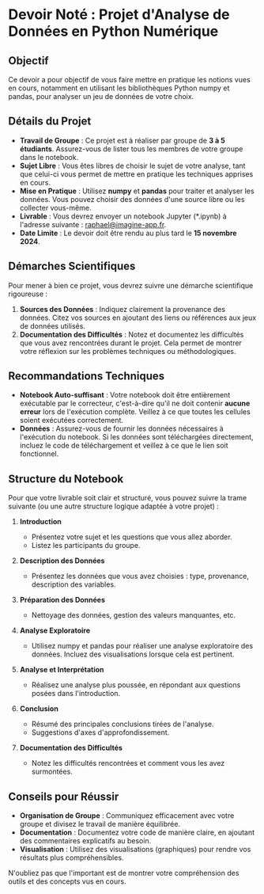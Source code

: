 # Devoir Noté : Projet d'Analyse de Données en Python Numérique

## Objectif

Ce devoir a pour objectif de vous faire mettre en pratique les notions vues en cours, notamment en utilisant les bibliothèques Python numpy et pandas, pour analyser un jeu de données de votre choix.

## Détails du Projet

- **Travail de Groupe** : Ce projet est à réaliser par groupe de **3 à 5 étudiants**. Assurez-vous de lister tous les membres de votre groupe dans le notebook.
- **Sujet Libre** : Vous êtes libres de choisir le sujet de votre analyse, tant que celui-ci vous permet de mettre en pratique les techniques apprises en cours.
- **Mise en Pratique** : Utilisez **numpy** et **pandas** pour traiter et analyser les données. Vous pouvez choisir des données d'une source libre ou les collecter vous-même.
- **Livrable** : Vous devrez envoyer un notebook Jupyter (\*.ipynb) à l'adresse suivante : [raphael@imagine-app.fr](mailto\:raphael@imagine-app.fr).
- **Date Limite** : Le devoir doit être rendu au plus tard le **15 novembre 2024**.

## Démarches Scientifiques

Pour mener à bien ce projet, vous devrez suivre une démarche scientifique rigoureuse :

1. **Sources des Données** : Indiquez clairement la provenance des données. Citez vos sources en ajoutant des liens ou références aux jeux de données utilisés.
2. **Documentation des Difficultés** : Notez et documentez les difficultés que vous avez rencontrées durant le projet. Cela permet de montrer votre réflexion sur les problèmes techniques ou méthodologiques.

## Recommandations Techniques

- **Notebook Auto-suffisant** : Votre notebook doit être entièrement exécutable par le correcteur, c'est-à-dire qu'il ne doit contenir **aucune erreur** lors de l'exécution complète. Veillez à ce que toutes les cellules soient exécutées correctement.
- **Données** : Assurez-vous de fournir les données nécessaires à l'exécution du notebook. Si les données sont téléchargées directement, incluez le code de téléchargement et veillez à ce que le lien soit fonctionnel.

## Structure du Notebook

Pour que votre livrable soit clair et structuré, vous pouvez suivre la trame suivante (ou une autre structure logique adaptée à votre projet) :

1. **Introduction**

   - Présentez votre sujet et les questions que vous allez aborder.
   - Listez les participants du groupe.

2. **Description des Données**

   - Présentez les données que vous avez choisies : type, provenance, description des variables.

3. **Préparation des Données**

   - Nettoyage des données, gestion des valeurs manquantes, etc.

4. **Analyse Exploratoire**

   - Utilisez numpy et pandas pour réaliser une analyse exploratoire des données. Incluez des visualisations lorsque cela est pertinent.

5. **Analyse et Interprétation**

   - Réalisez une analyse plus poussée, en répondant aux questions posées dans l'introduction.

6. **Conclusion**

   - Résumé des principales conclusions tirées de l'analyse.
   - Suggestions d'axes d'approfondissement.

7. **Documentation des Difficultés**

   - Notez les difficultés rencontrées et comment vous les avez surmontées.

## Conseils pour Réussir

- **Organisation de Groupe** : Communiquez efficacement avec votre groupe et divisez le travail de manière équilibrée.
- **Documentation** : Documentez votre code de manière claire, en ajoutant des commentaires explicatifs au besoin.
- **Visualisation** : Utilisez des visualisations (graphiques) pour rendre vos résultats plus compréhensibles.

N'oubliez pas que l'important est de montrer votre compréhension des outils et des concepts vus en cours.

